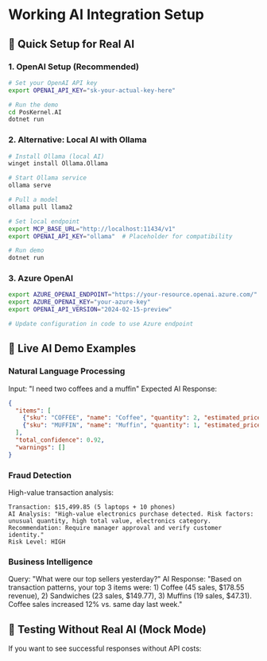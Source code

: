 # Working AI Integration Setup

## 🚀 **Quick Setup for Real AI**

### **1. OpenAI Setup (Recommended)**

```bash
# Set your OpenAI API key
export OPENAI_API_KEY="sk-your-actual-key-here"

# Run the demo
cd PosKernel.AI
dotnet run
```

### **2. Alternative: Local AI with Ollama**

```bash
# Install Ollama (local AI)
winget install Ollama.Ollama

# Start Ollama service
ollama serve

# Pull a model
ollama pull llama2

# Set local endpoint
export MCP_BASE_URL="http://localhost:11434/v1"
export OPENAI_API_KEY="ollama"  # Placeholder for compatibility

# Run demo
dotnet run
```

### **3. Azure OpenAI**

```bash
export AZURE_OPENAI_ENDPOINT="https://your-resource.openai.azure.com/"
export AZURE_OPENAI_KEY="your-azure-key"
export OPENAI_API_VERSION="2024-02-15-preview"

# Update configuration in code to use Azure endpoint
```

## 🧠 **Live AI Demo Examples**

### **Natural Language Processing**
Input: "I need two coffees and a muffin"
Expected AI Response:
```json
{
  "items": [
    {"sku": "COFFEE", "name": "Coffee", "quantity": 2, "estimated_price": 3.99, "confidence": 0.95},
    {"sku": "MUFFIN", "name": "Muffin", "quantity": 1, "estimated_price": 2.49, "confidence": 0.90}
  ],
  "total_confidence": 0.92,
  "warnings": []
}
```

### **Fraud Detection**
High-value transaction analysis:
```
Transaction: $15,499.85 (5 laptops + 10 phones)
AI Analysis: "High-value electronics purchase detected. Risk factors: unusual quantity, high total value, electronics category. Recommendation: Require manager approval and verify customer identity."
Risk Level: HIGH
```

### **Business Intelligence**
Query: "What were our top sellers yesterday?"
AI Response: "Based on transaction patterns, your top 3 items were: 1) Coffee (45 sales, $178.55 revenue), 2) Sandwiches (23 sales, $149.77), 3) Muffins (19 sales, $47.31). Coffee sales increased 12% vs. same day last week."

## 🔧 **Testing Without Real AI (Mock Mode)**

If you want to see successful responses without API costs:
